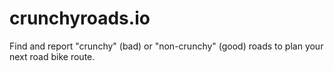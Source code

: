 # crunchyroads.io

Find and report "crunchy" (bad) or "non-crunchy" (good) roads to plan your next road bike route.
